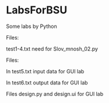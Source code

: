 # LabsForBSU
Some labs by Python

Files:

test1-4.txt need for Slov_mnosh_02.py

Files:

In test5.txt input data for GUI lab

In test6.txt output data for GUI lab

Files design.py and design.ui for GUI lab
